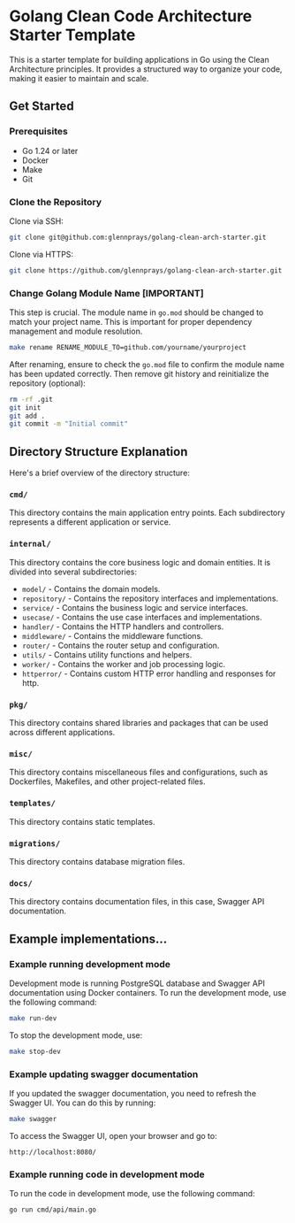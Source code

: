# Golang Clean Code Architecture Starter Template
This is a starter template for building applications in Go using the Clean Architecture principles. It provides a structured way to organize your code, making it easier to maintain and scale.

## Get Started 
### Prerequisites
- Go 1.24 or later
- Docker 
- Make 
- Git 

### Clone the Repository
Clone via SSH:
```bash
git clone git@github.com:glennprays/golang-clean-arch-starter.git
```
Clone via HTTPS:
```bash
git clone https://github.com/glennprays/golang-clean-arch-starter.git 
```

### Change Golang Module Name [IMPORTANT]
This step is crucial. The module name in `go.mod` should be changed to match your project name. This is important for proper dependency management and module resolution.
```bash
make rename RENAME_MODULE_TO=github.com/yourname/yourproject
```
After renaming, ensure to check the `go.mod` file to confirm the module name has been updated correctly. Then remove git history and reinitialize the repository (optional): 
```bash 
rm -rf .git 
git init 
git add . 
git commit -m "Initial commit" 
```

## Directory Structure Explanation
Here's a brief overview of the directory structure:
### `cmd/`
This directory contains the main application entry points. Each subdirectory represents a different application or service. 
### `internal/` 
This directory contains the core business logic and domain entities. It is divided into several subdirectories:
- `model/` - Contains the domain models. 
- `repository/` - Contains the repository interfaces and implementations. 
- `service/` - Contains the business logic and service interfaces. 
- `usecase/` - Contains the use case interfaces and implementations.
- `handler/` - Contains the HTTP handlers and controllers. 
- `middleware/` - Contains the middleware functions.
- `router/` - Contains the router setup and configuration.
- `utils/` - Contains utility functions and helpers.
- `worker/` - Contains the worker and job processing logic.
- `httperror/` - Contains custom HTTP error handling and responses for http.
### `pkg/` 
This directory contains shared libraries and packages that can be used across different applications. 
### `misc/`
This directory contains miscellaneous files and configurations, such as Dockerfiles, Makefiles, and other project-related files.
### `templates/`
This directory contains static templates.
### `migrations/`
This directory contains database migration files.
### `docs/`
This directory contains documentation files, in this case, Swagger API documentation.


## Example implementations... 
### Example running development mode 
Development mode is running PostgreSQL database and Swagger API documentation using Docker containers.
To run the development mode, use the following command:
```bash
make run-dev
```
To stop the development mode, use:
```bash
make stop-dev
```

### Example updating swagger documentation
If you updated the swagger documentation, you need to refresh the Swagger UI. You can do this by running:
```bash
make swagger
```
To access the Swagger UI, open your browser and go to:
``` 
http://localhost:8080/
```

### Example running code in development mode
To run the code in development mode, use the following command:
```bash
go run cmd/api/main.go
```
